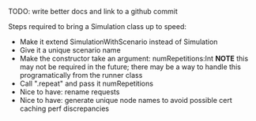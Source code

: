 TODO: write better docs and link to a github commit

Steps required to bring a Simulation class up to speed:

* Make it extend SimulationWithScenario instead of Simulation
* Give it a unique scenario name
* Make the constructor take an argument: numRepetitions:Int **NOTE** this may not be required in the future; there may be a way to handle this programatically from the runner class
* Call ".repeat" and pass it numRepetitions
* Nice to have: rename requests
* Nice to have: generate unique node names to avoid possible cert caching perf discrepancies

